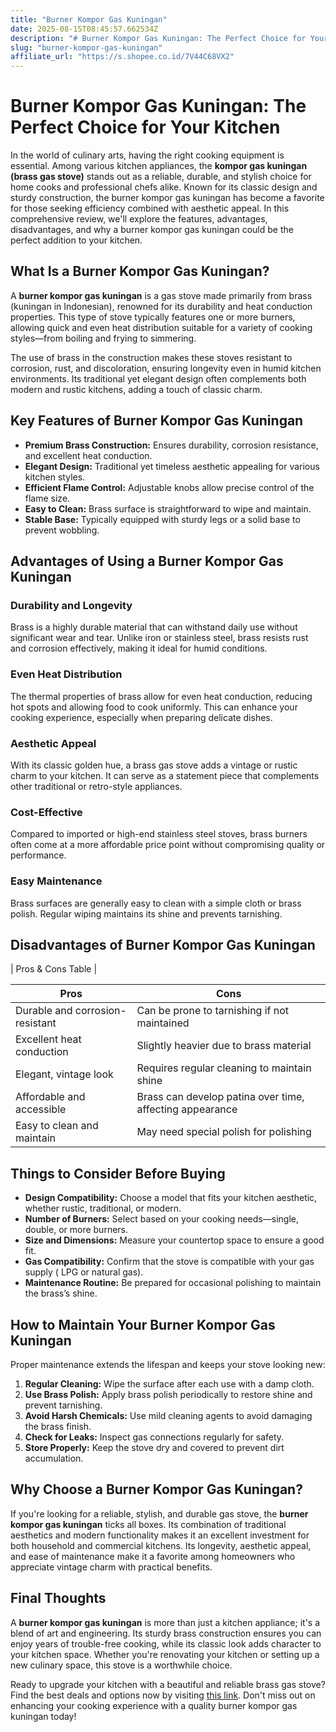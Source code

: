 ```yaml
---
title: "Burner Kompor Gas Kuningan"
date: 2025-08-15T08:45:57.662534Z
description: "# Burner Kompor Gas Kuningan: The Perfect Choice for Your Kitchen..."
slug: "burner-kompor-gas-kuningan"
affiliate_url: "https://s.shopee.co.id/7V44C68VX2"
---
```

# Burner Kompor Gas Kuningan: The Perfect Choice for Your Kitchen

In the world of culinary arts, having the right cooking equipment is essential. Among various kitchen appliances, the **kompor gas kuningan (brass gas stove)** stands out as a reliable, durable, and stylish choice for home cooks and professional chefs alike. Known for its classic design and sturdy construction, the burner kompor gas kuningan has become a favorite for those seeking efficiency combined with aesthetic appeal. In this comprehensive review, we'll explore the features, advantages, disadvantages, and why a burner kompor gas kuningan could be the perfect addition to your kitchen.

## What Is a Burner Kompor Gas Kuningan?

A **burner kompor gas kuningan** is a gas stove made primarily from brass (kuningan in Indonesian), renowned for its durability and heat conduction properties. This type of stove typically features one or more burners, allowing quick and even heat distribution suitable for a variety of cooking styles—from boiling and frying to simmering.

The use of brass in the construction makes these stoves resistant to corrosion, rust, and discoloration, ensuring longevity even in humid kitchen environments. Its traditional yet elegant design often complements both modern and rustic kitchens, adding a touch of classic charm.

## Key Features of Burner Kompor Gas Kuningan

- **Premium Brass Construction:** Ensures durability, corrosion resistance, and excellent heat conduction.
- **Elegant Design:** Traditional yet timeless aesthetic appealing for various kitchen styles.
- **Efficient Flame Control:** Adjustable knobs allow precise control of the flame size.
- **Easy to Clean:** Brass surface is straightforward to wipe and maintain.
- **Stable Base:** Typically equipped with sturdy legs or a solid base to prevent wobbling.

## Advantages of Using a Burner Kompor Gas Kuningan

### Durability and Longevity

Brass is a highly durable material that can withstand daily use without significant wear and tear. Unlike iron or stainless steel, brass resists rust and corrosion effectively, making it ideal for humid conditions.

### Even Heat Distribution

The thermal properties of brass allow for even heat conduction, reducing hot spots and allowing food to cook uniformly. This can enhance your cooking experience, especially when preparing delicate dishes.

### Aesthetic Appeal

With its classic golden hue, a brass gas stove adds a vintage or rustic charm to your kitchen. It can serve as a statement piece that complements other traditional or retro-style appliances.

### Cost-Effective

Compared to imported or high-end stainless steel stoves, brass burners often come at a more affordable price point without compromising quality or performance.

### Easy Maintenance

Brass surfaces are generally easy to clean with a simple cloth or brass polish. Regular wiping maintains its shine and prevents tarnishing.

## Disadvantages of Burner Kompor Gas Kuningan

| Pros & Cons Table |

| **Pros** | **Cons** |
| --- | --- |
| Durable and corrosion-resistant | Can be prone to tarnishing if not maintained | 
| Excellent heat conduction | Slightly heavier due to brass material | 
| Elegant, vintage look | Requires regular cleaning to maintain shine | 
| Affordable and accessible | Brass can develop patina over time, affecting appearance | 
| Easy to clean and maintain | May need special polish for polishing |

## Things to Consider Before Buying

- **Design Compatibility:** Choose a model that fits your kitchen aesthetic, whether rustic, traditional, or modern.
- **Number of Burners:** Select based on your cooking needs—single, double, or more burners.
- **Size and Dimensions:** Measure your countertop space to ensure a good fit.
- **Gas Compatibility:** Confirm that the stove is compatible with your gas supply ( LPG or natural gas).
- **Maintenance Routine:** Be prepared for occasional polishing to maintain the brass’s shine.

## How to Maintain Your Burner Kompor Gas Kuningan

Proper maintenance extends the lifespan and keeps your stove looking new:

1. **Regular Cleaning:** Wipe the surface after each use with a damp cloth.
2. **Use Brass Polish:** Apply brass polish periodically to restore shine and prevent tarnishing.
3. **Avoid Harsh Chemicals:** Use mild cleaning agents to avoid damaging the brass finish.
4. **Check for Leaks:** Inspect gas connections regularly for safety.
5. **Store Properly:** Keep the stove dry and covered to prevent dirt accumulation.

## Why Choose a Burner Kompor Gas Kuningan?

If you're looking for a reliable, stylish, and durable gas stove, the **burner kompor gas kuningan** ticks all boxes. Its combination of traditional aesthetics and modern functionality makes it an excellent investment for both household and commercial kitchens. Its longevity, aesthetic appeal, and ease of maintenance make it a favorite among homeowners who appreciate vintage charm with practical benefits.

## Final Thoughts

A **burner kompor gas kuningan** is more than just a kitchen appliance; it's a blend of art and engineering. Its sturdy brass construction ensures you can enjoy years of trouble-free cooking, while its classic look adds character to your kitchen space. Whether you're renovating your kitchen or setting up a new culinary space, this stove is a worthwhile choice.

Ready to upgrade your kitchen with a beautiful and reliable brass gas stove? Find the best deals and options now by visiting [this link](https://s.shopee.co.id/7V44C68VX2). Don't miss out on enhancing your cooking experience with a quality burner kompor gas kuningan today!